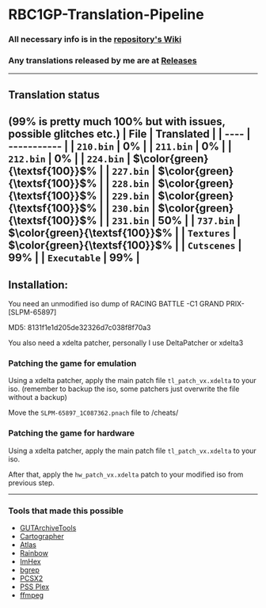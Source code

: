 # RBC1GP-Translation-Pipeline
### All necessary info is in the [repository's Wiki](https://github.com/igorciz777/RBC1GP-Translation-Pipeline/wiki)
### Any translations released by me are at [Releases](https://github.com/igorciz777/RBC1GP-Translation-Pipeline/releases)
---
## Translation status
(99% is pretty much 100% but with issues, possible glitches etc.)
| File | Translated |
| ---- | ----------- |
| `210.bin` |   0% |
| `211.bin` |   0% |
| `212.bin` |   0% |
| `224.bin` | $\color{green}{\textsf{100}}$% |
| `227.bin` | $\color{green}{\textsf{100}}$% |
| `228.bin` | $\color{green}{\textsf{100}}$% |
| `229.bin` | $\color{green}{\textsf{100}}$% |
| `230.bin` | $\color{green}{\textsf{100}}$% |
| `231.bin` | 50% |
| `737.bin` | $\color{green}{\textsf{100}}$% |
| `Textures` |  $\color{green}{\textsf{100}}$% |
| `Cutscenes` |   99% |
| `Executable` |  99% |
---
## Installation:
You need an unmodified iso dump of RACING BATTLE -C1 GRAND PRIX- [SLPM-65897]

MD5: 8131f1e1d205de32326d7c038f8f70a3

You also need a xdelta patcher,
personally I use DeltaPatcher or xdelta3

### Patching the game for emulation
Using a xdelta patcher, apply the main patch file `tl_patch_vx.xdelta` to your iso. (remember to backup the iso, some patchers just overwrite the file without a backup)
	
Move the `SLPM-65897_1C087362.pnach` file to <your PCSX2 folder>/cheats/


### Patching the game for hardware
Using a xdelta patcher, apply the main patch file `tl_patch_vx.xdelta` to your iso.

After that, apply the `hw_patch_vx.xdelta` patch to your modified iso from previous step.
	
---	
	
### Tools that made this possible
- [GUTArchiveTools](https://github.com/igorciz777/GUTArchiveTools)
- [Cartographer](https://www.romhacking.net/utilities/647/)
- [Atlas](https://www.romhacking.net/utilities/224/)
- [Rainbow](https://github.com/marco-calautti/Rainbow)
- [ImHex](https://github.com/WerWolv/ImHex)
- [bgrep](https://github.com/nneonneo/bgrep)
- [PCSX2](https://github.com/PCSX2/pcsx2)
- [PSS Plex](https://www.zophar.net/utilities/ps2util/pss-plex.html)
- [ffmpeg](https://www.ffmpeg.org/)
